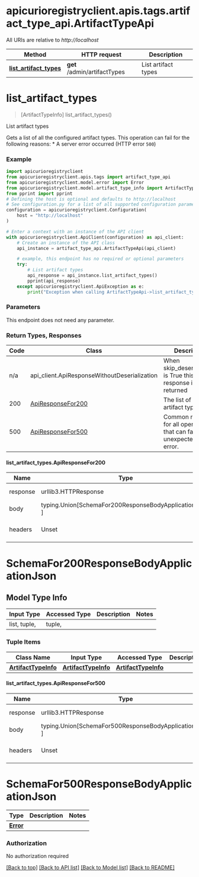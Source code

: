 <a name="__pageTop"></a>
# apicurioregistryclient.apis.tags.artifact_type_api.ArtifactTypeApi

All URIs are relative to *http://localhost*

Method | HTTP request | Description
------------- | ------------- | -------------
[**list_artifact_types**](#list_artifact_types) | **get** /admin/artifactTypes | List artifact types

# **list_artifact_types**
<a name="list_artifact_types"></a>
> [ArtifactTypeInfo] list_artifact_types()

List artifact types

Gets a list of all the configured artifact types.  This operation can fail for the following reasons:  * A server error occurred (HTTP error `500`) 

### Example

```python
import apicurioregistryclient
from apicurioregistryclient.apis.tags import artifact_type_api
from apicurioregistryclient.model.error import Error
from apicurioregistryclient.model.artifact_type_info import ArtifactTypeInfo
from pprint import pprint
# Defining the host is optional and defaults to http://localhost
# See configuration.py for a list of all supported configuration parameters.
configuration = apicurioregistryclient.Configuration(
    host = "http://localhost"
)

# Enter a context with an instance of the API client
with apicurioregistryclient.ApiClient(configuration) as api_client:
    # Create an instance of the API class
    api_instance = artifact_type_api.ArtifactTypeApi(api_client)

    # example, this endpoint has no required or optional parameters
    try:
        # List artifact types
        api_response = api_instance.list_artifact_types()
        pprint(api_response)
    except apicurioregistryclient.ApiException as e:
        print("Exception when calling ArtifactTypeApi->list_artifact_types: %s\n" % e)
```
### Parameters
This endpoint does not need any parameter.

### Return Types, Responses

Code | Class | Description
------------- | ------------- | -------------
n/a | api_client.ApiResponseWithoutDeserialization | When skip_deserialization is True this response is returned
200 | [ApiResponseFor200](#list_artifact_types.ApiResponseFor200) | The list of available artifact types.
500 | [ApiResponseFor500](#list_artifact_types.ApiResponseFor500) | Common response for all operations that can fail with an unexpected server error.

#### list_artifact_types.ApiResponseFor200
Name | Type | Description  | Notes
------------- | ------------- | ------------- | -------------
response | urllib3.HTTPResponse | Raw response |
body | typing.Union[SchemaFor200ResponseBodyApplicationJson, ] |  |
headers | Unset | headers were not defined |

# SchemaFor200ResponseBodyApplicationJson

## Model Type Info
Input Type | Accessed Type | Description | Notes
------------ | ------------- | ------------- | -------------
list, tuple,  | tuple,  |  | 

### Tuple Items
Class Name | Input Type | Accessed Type | Description | Notes
------------- | ------------- | ------------- | ------------- | -------------
[**ArtifactTypeInfo**]({{complexTypePrefix}}ArtifactTypeInfo.md) | [**ArtifactTypeInfo**]({{complexTypePrefix}}ArtifactTypeInfo.md) | [**ArtifactTypeInfo**]({{complexTypePrefix}}ArtifactTypeInfo.md) |  | 

#### list_artifact_types.ApiResponseFor500
Name | Type | Description  | Notes
------------- | ------------- | ------------- | -------------
response | urllib3.HTTPResponse | Raw response |
body | typing.Union[SchemaFor500ResponseBodyApplicationJson, ] |  |
headers | Unset | headers were not defined |

# SchemaFor500ResponseBodyApplicationJson
Type | Description  | Notes
------------- | ------------- | -------------
[**Error**](../../models/Error.md) |  | 


### Authorization

No authorization required

[[Back to top]](#__pageTop) [[Back to API list]](../../../README.md#documentation-for-api-endpoints) [[Back to Model list]](../../../README.md#documentation-for-models) [[Back to README]](../../../README.md)

